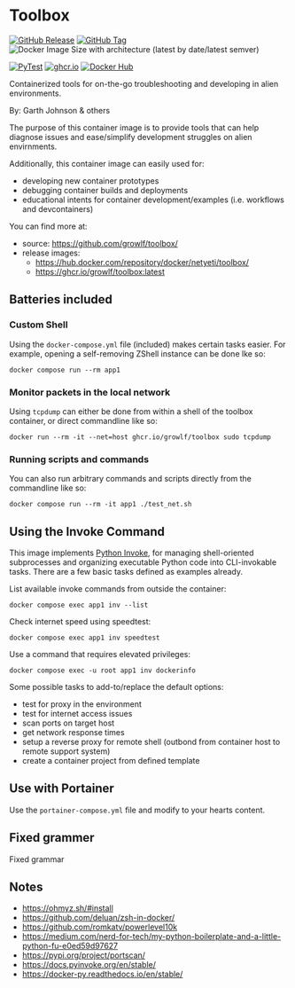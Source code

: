 # Toolbox

[![GitHub Release](https://img.shields.io/github/v/release/growlf/toolbox?logo=docker&logoColor=white)](https://github.com/growlf/toolbox/pkgs/container/toolbox)
[![GitHub Tag](https://img.shields.io/github/v/tag/growlf/toolbox?logo=docker&logoColor=white&label=Latest)](https://github.com/growlf/toolbox/pkgs/container/toolbox)
![Docker Image Size with architecture (latest by date/latest semver)](https://img.shields.io/docker/image-size/netyeti/toolbox)

[![PyTest](https://github.com/growlf/toolbox/actions/workflows/python-app.yml/badge.svg)](https://github.com/growlf/toolbox/actions/workflows/python-app.yml)
[![ghcr.io](https://github.com/growlf/toolbox/actions/workflows/docker-publish.yml/badge.svg)](https://github.com/growlf/toolbox/actions/workflows/docker-publish.yml)
[![Docker Hub](https://github.com/growlf/toolbox/actions/workflows/docker-publish-dh.yml/badge.svg)](https://github.com/growlf/toolbox/actions/workflows/docker-publish-dh.yml)

Containerized tools for on-the-go troubleshooting and developing in alien environments.

By: Garth Johnson & others

The purpose of this container image is to provide tools that can help diagnose issues and ease/simplify development struggles on alien envirnments.

Additionally, this container image can easily used for:

- developing new container prototypes
- debugging container builds and deployments
- educational intents for container development/examples (i.e. workflows and devcontainers)

You can find more at:

- source: https://github.com/growlf/toolbox/
- release images:
  - https://hub.docker.com/repository/docker/netyeti/toolbox/
  - https://ghcr.io/growlf/toolbox:latest

## Batteries included

### Custom Shell 

Using the `docker-compose.yml` file (included) makes certain tasks easier.  For example, opening a self-removing ZShell instance can be done lke so:

    docker compose run --rm app1

### Monitor packets in the local network

Using `tcpdump` can either be done from within a shell of the toolbox container, or direct commandline like so:

    docker run --rm -it --net=host ghcr.io/growlf/toolbox sudo tcpdump

### Running scripts and commands 

You can also run arbitrary commands and scripts directly from the commandline like so:

    docker compose run --rm -it app1 ./test_net.sh

## Using the Invoke Command

This image implements [Python Invoke](https://www.pyinvoke.org/), for managing shell-oriented subprocesses and organizing executable Python code into CLI-invokable tasks. There are a few basic tasks defined as examples already.

List available invoke commands from outside the container:

    docker compose exec app1 inv --list

Check internet speed using speedtest:

    docker compose exec app1 inv speedtest

Use a command that requires elevated privileges:

    docker compose exec -u root app1 inv dockerinfo

Some possible tasks to add-to/replace the default options:

- test for proxy in the environment
- test for internet access issues
- scan ports on target host
- get network response times
- setup a reverse proxy for remote shell (outbond from container host to remote support system)
- create a container project from defined template


## Use with Portainer

Use the `portainer-compose.yml` file and modify to your hearts content.

## Fixed grammer

Fixed grammar

## Notes

- https://ohmyz.sh/#install
- https://github.com/deluan/zsh-in-docker/
- https://github.com/romkatv/powerlevel10k
- https://medium.com/nerd-for-tech/my-python-boilerplate-and-a-little-python-fu-e0ed59d97627
- https://pypi.org/project/portscan/
- https://docs.pyinvoke.org/en/stable/
- https://docker-py.readthedocs.io/en/stable/

